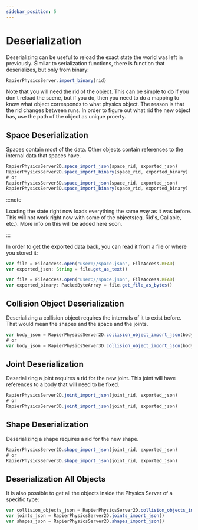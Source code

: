 ```yaml
---
sidebar_position: 5
---
```


# Deserialization

Deserializing can be useful to reload the exact state the world was left in previously. Similar to serialization functions, there is function that deserializes, but only from binary:

```js
RapierPhysicsServer.import_binary(rid)
```

Note that you will need the rid of the object. This can be simple to do if you don't reload the scene, but if you do, then you need to do a mapping to know what object corresponds to what physics object. The reason is that the rid changes between runs. In order to figure out what rid the new object has, use the path of the object as unique proerty.

## Space Deserialization

Spaces contain most of the data. Other objects contain references to the internal data that spaces have.

```js
RapierPhysicsServer2D.space_import_json(space_rid, exported_json)
RapierPhysicsServer2D.space_import_binary(space_rid, exported_binary)
# or
RapierPhysicsServer3D.space_import_json(space_rid, exported_json)
RapierPhysicsServer3D.space_import_binary(space_rid, exported_binary)
```


:::note

Loading the state right now loads everything the same way as it was before. This will not work right now with some of the objects(eg. Rid's, Callable, etc.). More info on this will be added here soon.

:::

In order to get the exported data back, you can read it from a file or where you stored it:

```js
var file = FileAccess.open("user://space.json", FileAccess.READ)
var exported_json: String = file.get_as_text()
```

```js
var file = FileAccess.open("user://space.json", FileAccess.READ)
var exported_binary: PackedByteArray = file.get_file_as_bytes()
```

## Collision Object Deserialization

Deserializing a collision object requires the internals of it to exist before. That would mean the shapes and the space and the joints.

```js
var body_json = RapierPhysicsServer2D.collision_object_import_json(body_rid, exported_json)
# or
var body_json = RapierPhysicsServer3D.collision_object_import_json(body_rid, exported_json)
```

## Joint Deserialization

Deserializing a joint requires a rid for the new joint. This joint will have references to a body that will need to be fixed.

```js
RapierPhysicsServer2D.joint_import_json(joint_rid, exported_json)
# or
RapierPhysicsServer3D.joint_import_json(joint_rid, exported_json)
```

## Shape Deserialization

Deserializing a shape requires a rid for the new shape.

```js
RapierPhysicsServer2D.shape_import_json(joint_rid, exported_json)
# or
RapierPhysicsServer3D.shape_import_json(joint_rid, exported_json)
```

## Deserialization All Objects

It is also possible to get all the objects inside the Physics Server of a specific type:

```js
var collision_objects_json = RapierPhysicsServer2D.collision_objects_import_json()
var joints_json = RapierPhysicsServer2D.joints_import_json()
var shapes_json = RapierPhysicsServer2D.shapes_import_json()
```


